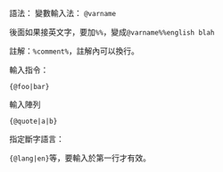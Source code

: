 語法：
變數輸入法：
`@varname`

後面如果接英文字，要加`%%`，變成`@varname%%english blah`

註解：`%comment%`，註解內可以換行。

輸入指令：

`{@foo|bar}`

輸入陣列

`{@quote|a|b}`

指定斷字語言：

`{@lang|en}`等，要輸入於第一行才有效。